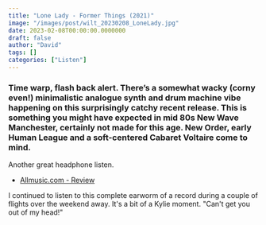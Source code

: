 ```yaml
---
title: "Lone Lady - Former Things (2021)"
image: "/images/post/wilt_20230208_LoneLady.jpg"
date: 2023-02-08T00:00:00.0000000
draft: false
author: "David"
tags: []
categories: ["Listen"]
---
```

### Time warp, flash back alert. There’s a somewhat wacky (corny even!) minimalistic analogue synth and drum machine vibe happening on this surprisingly catchy recent release. This is something you might have expected in mid 80s New Wave Manchester, certainly not made for this age. New Order, early Human League and a soft-centered Cabaret Voltaire come to mind. 

 Another great headphone listen.

-  [Allmusic.com - Review](https://www.allmusic.com/album/former-things-mw0003527374/user-reviews)

 I continued to listen to this complete earworm of a record during a couple of flights over the weekend away. It's a bit of a Kylie moment. "Can't get you out of my head!"
